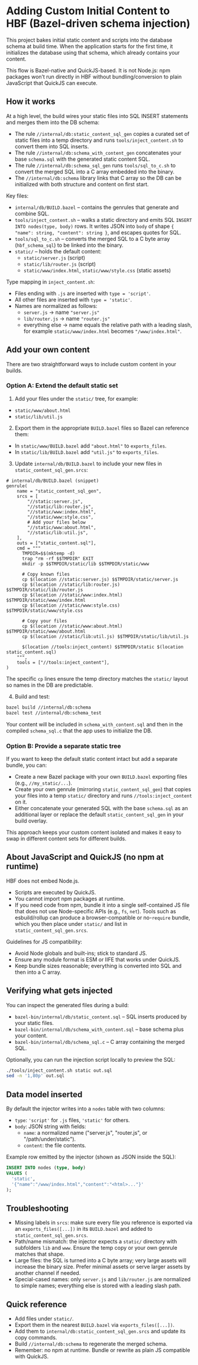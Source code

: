 # Adding Custom Initial Content to HBF (Bazel-driven schema injection)

This project bakes initial static content and scripts into the database schema at build time. When the application starts for the first time, it initializes the database using that schema, which already contains your content.

This flow is Bazel-native and QuickJS-based. It is not Node.js: npm packages won’t run directly in HBF without bundling/conversion to plain JavaScript that QuickJS can execute.


## How it works

At a high level, the build wires your static files into SQL INSERT statements and merges them into the DB schema:

- The rule `//internal/db:static_content_sql_gen` copies a curated set of static files into a temp directory and runs `tools/inject_content.sh` to convert them into SQL inserts.
- The rule `//internal/db:schema_with_content_gen` concatenates your base `schema.sql` with the generated static content SQL.
- The rule `//internal/db:schema_sql_gen` runs `tools/sql_to_c.sh` to convert the merged SQL into a C array embedded into the binary.
- The `//internal/db:schema` library links that C array so the DB can be initialized with both structure and content on first start.

Key files:
- `internal/db/BUILD.bazel` – contains the genrules that generate and combine SQL.
- `tools/inject_content.sh` – walks a static directory and emits SQL `INSERT INTO nodes(type, body)` rows. It writes JSON into `body` of shape `{ "name": string, "content": string }`, and escapes quotes for SQL.
- `tools/sql_to_c.sh` – converts the merged SQL to a C byte array (`hbf_schema_sql`) to be linked into the binary.
- `static/` – holds the default content:
  - `static/server.js` (script)
  - `static/lib/router.js` (script)
  - `static/www/index.html`, `static/www/style.css` (static assets)

Type mapping in `inject_content.sh`:
- Files ending with `.js` are inserted with `type = 'script'`.
- All other files are inserted with `type = 'static'`.
- Names are normalized as follows:
  - `server.js` → name `"server.js"`
  - `lib/router.js` → name `"router.js"`
  - everything else → name equals the relative path with a leading slash, for example `static/www/index.html` becomes `"/www/index.html"`.


## Add your own content

There are two straightforward ways to include custom content in your builds.

### Option A: Extend the default static set

1) Add your files under the `static/` tree, for example:
- `static/www/about.html`
- `static/lib/util.js`

2) Export them in the appropriate `BUILD.bazel` files so Bazel can reference them:
- In `static/www/BUILD.bazel` add `"about.html"` to `exports_files`.
- In `static/lib/BUILD.bazel` add `"util.js"` to `exports_files`.

3) Update `internal/db/BUILD.bazel` to include your new files in `static_content_sql_gen.srcs`:
```
# internal/db/BUILD.bazel (snippet)
genrule(
    name = "static_content_sql_gen",
    srcs = [
        "//static:server.js",
        "//static/lib:router.js",
        "//static/www:index.html",
        "//static/www:style.css",
        # Add your files below
        "//static/www:about.html",
        "//static/lib:util.js",
    ],
    outs = ["static_content.sql"],
    cmd = """
      TMPDIR=$$(mktemp -d)
      trap "rm -rf $$TMPDIR" EXIT
      mkdir -p $$TMPDIR/static/lib $$TMPDIR/static/www

      # Copy known files
      cp $(location //static:server.js) $$TMPDIR/static/server.js
      cp $(location //static/lib:router.js) $$TMPDIR/static/lib/router.js
      cp $(location //static/www:index.html) $$TMPDIR/static/www/index.html
      cp $(location //static/www:style.css) $$TMPDIR/static/www/style.css

      # Copy your files
      cp $(location //static/www:about.html) $$TMPDIR/static/www/about.html
      cp $(location //static/lib:util.js) $$TMPDIR/static/lib/util.js

      $(location //tools:inject_content) $$TMPDIR/static $(location static_content.sql)
    """,
    tools = ["//tools:inject_content"],
)
```

The specific `cp` lines ensure the temp directory matches the `static/` layout so names in the DB are predictable.

4) Build and test:
```bash
bazel build //internal/db:schema
bazel test //internal/db:schema_test
```

Your content will be included in `schema_with_content.sql` and then in the compiled `schema_sql.c` that the app uses to initialize the DB.


### Option B: Provide a separate static tree

If you want to keep the default static content intact but add a separate bundle, you can:
- Create a new Bazel package with your own `BUILD.bazel` exporting files (e.g., `//my_static/...`).
- Create your own genrule (mirroring `static_content_sql_gen`) that copies your files into a temp `static/` directory and runs `//tools:inject_content` on it.
- Either concatenate your generated SQL with the base `schema.sql` as an additional layer or replace the default `static_content_sql_gen` in your build overlay.

This approach keeps your custom content isolated and makes it easy to swap in different content sets for different builds.


## About JavaScript and QuickJS (no npm at runtime)

HBF does not embed Node.js.
- Scripts are executed by QuickJS.
- You cannot import npm packages at runtime.
- If you need code from npm, bundle it into a single self-contained JS file that does not use Node-specific APIs (e.g., `fs`, `net`). Tools such as esbuild/rollup can produce a browser-compatible or no-`require` bundle, which you then place under `static/` and list in `static_content_sql_gen.srcs`.

Guidelines for JS compatibility:
- Avoid Node globals and built-ins; stick to standard JS.
- Ensure any module format is ESM or IIFE that works under QuickJS.
- Keep bundle sizes reasonable; everything is converted into SQL and then into a C array.


## Verifying what gets injected

You can inspect the generated files during a build:
- `bazel-bin/internal/db/static_content.sql` – SQL inserts produced by your static files.
- `bazel-bin/internal/db/schema_with_content.sql` – base schema plus your content.
- `bazel-bin/internal/db/schema_sql.c` – C array containing the merged SQL.

Optionally, you can run the injection script locally to preview the SQL:
```bash
./tools/inject_content.sh static out.sql
sed -n '1,80p' out.sql
```


## Data model inserted

By default the injector writes into a `nodes` table with two columns:
- `type`: `'script'` for `.js` files, `'static'` for others.
- `body`: JSON string with fields:
  - `name`: a normalized name ("server.js", "router.js", or "/path/under/static").
  - `content`: the file contents.

Example row emitted by the injector (shown as JSON inside the SQL):
```sql
INSERT INTO nodes (type, body)
VALUES (
  'static',
  '{"name":"/www/index.html","content":"<html>..."}'
);
```


## Troubleshooting

- Missing labels in `srcs`: make sure every file you reference is exported via an `exports_files([...])` in its `BUILD.bazel` and added to `static_content_sql_gen.srcs`.
- Path/name mismatch: the injector expects a `static/` directory with subfolders `lib` and `www`. Ensure the temp copy or your own genrule matches that shape.
- Large files: the SQL is turned into a C byte array; very large assets will increase the binary size. Prefer minimal assets or serve larger assets by another channel if needed.
- Special-cased names: only `server.js` and `lib/router.js` are normalized to simple names; everything else is stored with a leading slash path.


## Quick reference

- Add files under `static/`.
- Export them in the nearest `BUILD.bazel` via `exports_files([...])`.
- Add them to `internal/db:static_content_sql_gen.srcs` and update its copy commands.
- Build `//internal/db:schema` to regenerate the merged schema.
- Remember: no npm at runtime. Bundle or rewrite as plain JS compatible with QuickJS.
